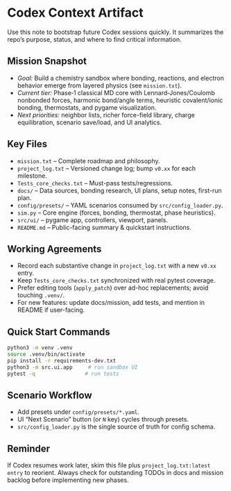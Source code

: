 # Codex Context Artifact

Use this note to bootstrap future Codex sessions quickly. It summarizes the repo’s purpose, status, and where to find critical information.

## Mission Snapshot
- *Goal:* Build a chemistry sandbox where bonding, reactions, and electron behavior emerge from layered physics (see `mission.txt`).
- *Current tier:* Phase‑1 classical MD core with Lennard‑Jones/Coulomb nonbonded forces, harmonic bond/angle terms, heuristic covalent/ionic bonding, thermostats, and pygame visualization.
- *Next priorities:* neighbor lists, richer force-field library, charge equilibration, scenario save/load, and UI analytics.

## Key Files
- `mission.txt` – Complete roadmap and philosophy.
- `project_log.txt` – Versioned change log; bump `v0.xx` for each milestone.
- `Tests_core_checks.txt` – Must-pass tests/regressions.
- `docs/` – Data sources, bonding research, UI plans, setup notes, first-run plan.
- `config/presets/` – YAML scenarios consumed by `src/config_loader.py`.
- `sim.py` – Core engine (forces, bonding, thermostat, phase heuristics).
- `src/ui/` – pygame app, controllers, viewport, panels.
- `README.md` – Public-facing summary & quickstart instructions.

## Working Agreements
- Record each substantive change in `project_log.txt` with a new `v0.xx` entry.
- Keep `Tests_core_checks.txt` synchronized with real pytest coverage.
- Prefer editing tools (`apply_patch`) over ad-hoc replacements; avoid touching `.venv/`.
- For new features: update docs/mission, add tests, and mention in README if user-facing.

## Quick Start Commands
```bash
python3 -m venv .venv
source .venv/bin/activate
pip install -r requirements-dev.txt
python3 -m src.ui.app     # run sandbox UI
pytest -q                # run tests
```

## Scenario Workflow
- Add presets under `config/presets/*.yaml`.
- UI “Next Scenario” button (or `N` key) cycles through presets.
- `src/config_loader.py` is the single source of truth for config schema.

## Reminder
If Codex resumes work later, skim this file plus `project_log.txt:latest entry` to reorient. Always check for outstanding TODOs in docs and mission backlog before implementing new phases.
